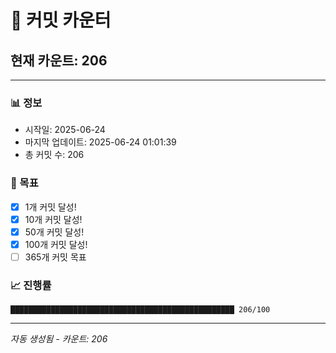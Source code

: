# 🔢 커밋 카운터

## 현재 카운트: 206

---

### 📊 정보
- 시작일: 2025-06-24
- 마지막 업데이트: 2025-06-24 01:01:39
- 총 커밋 수: 206

### 🎯 목표
- [x] 1개 커밋 달성!
- [x] 10개 커밋 달성!
- [x] 50개 커밋 달성!
- [x] 100개 커밋 달성!
- [ ] 365개 커밋 목표

### 📈 진행률
```
██████████████████████████████████████████████████ 206/100
```

---
*자동 생성됨 - 카운트: 206*
